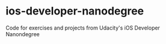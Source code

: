 # ios-developer-nanodegree
Code for exercises and projects from Udacity's iOS Developer Nanondegree
